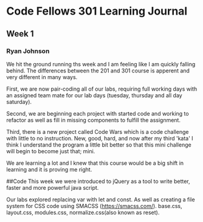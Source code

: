 # Code Fellows 301 Learning Journal
## Week 1
### Ryan Johnson

We hit the ground running ths week and I am feeling like I am quickly falling behind. The differences between the 201 and 301 course is apperent and very different in many ways.

First, we are now pair-coding all of our labs, requiring full working days with an assigned team mate for our lab days (tuesday, thursday and all day saturday). 

Second, we are beginning each project with started code and working to refactor as well as fill in missing components to fulfill the assignment.

Third, there is a new project called Code Wars which is a code challenge with little to no instruction. New, good, hard, and now after my third 'kata' I think I understand the program a little bit better so that this mini challenge will begin to become just that; mini.

We are learning a lot and I knew that this course would be a big shift in learning and it is proving me right.


##Code
This week we were introduced to jQuery as a tool to write better, faster and more powerful java script. 

Our labs explored replacing var with let and const. As well as creating a file system for CSS code using SMACSS (https://smacss.com/).
    base.css, layout.css, modules.css, normalize.css(also known as reset).
